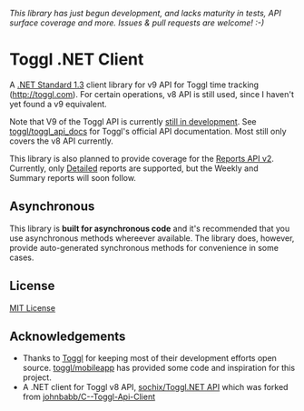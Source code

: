 *This library has just begun development, and lacks maturity in tests, API surface coverage and more. Issues & pull requests are welcome! :-)*

# Toggl .NET Client
A [.NET Standard 1.3](https://docs.microsoft.com/en-us/dotnet/standard/net-standard) client library for v9 API for Toggl time tracking (http://toggl.com). For certain operations, v8 API is still used, since I haven't yet found a v9 equivalent.

Note that V9 of the Toggl API is currently [still in development](https://github.com/toggl/toggl_api_docs/blob/master/api_v9_repots_v3_basics.md). See [toggl/toggl_api_docs](https://github.com/toggl/toggl_api_docs) for Toggl's official API documentation. Most still only covers the v8 API currently.

This library is also planned to provide coverage for the [Reports API v2](https://github.com/toggl/toggl_api_docs/blob/master/reports.md). Currently, only [Detailed](https://github.com/toggl/toggl_api_docs/blob/master/reports/detailed.md) reports are supported, but the Weekly and Summary reports will soon follow.

## Asynchronous
This library is **built for asynchronous code** and it's recommended that you use asynchronous methods whereever available. The library  does, however, provide auto-generated synchronous methods for convenience in some cases.

## License
[MIT License](https://github.com/bernhof/toggl/blob/master/LICENSE)

## Acknowledgements
* Thanks to [Toggl](https://github.com/toggl) for keeping most of their development efforts open source. [toggl/mobileapp](https://github.com/toggl/mobileapp) has provided some code and inspiration for this project.
* A .NET client for Toggl v8 API, [sochix/Toggl.NET API](https://www.nuget.org/packages/TogglAPI.Net/) which was forked from [johnbabb/C--Toggl-Api-Client](https://github.com/johnbabb/C--Toggl-Api-Client)
